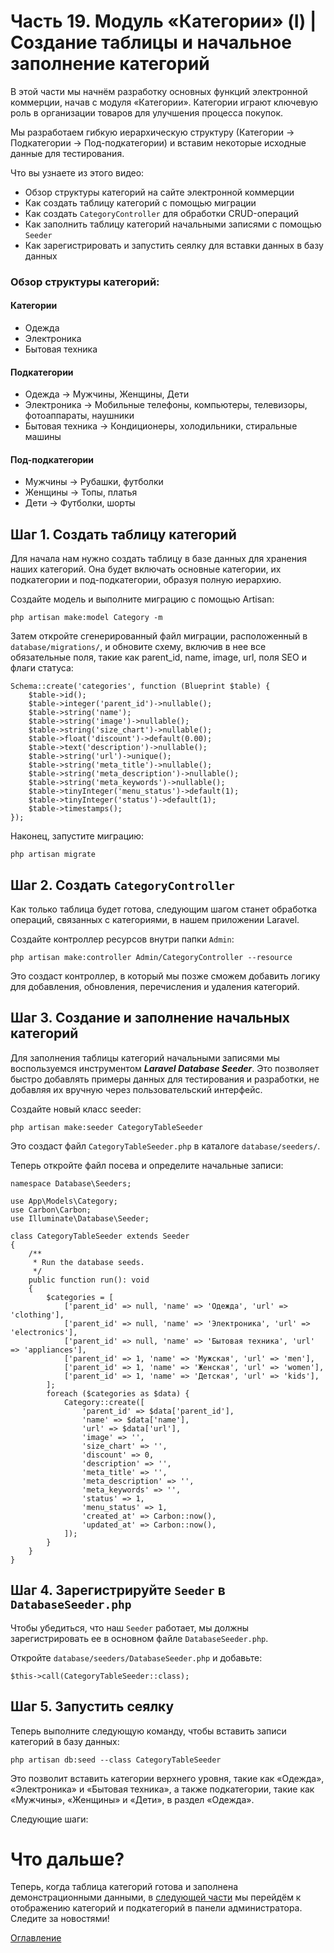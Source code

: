 # Часть 19. Модуль «Категории» (I) | Создание таблицы и начальное заполнение категорий

В этой части мы начнём разработку основных функций электронной коммерции, начав с модуля «Категории». Категории играют ключевую роль в организации товаров для улучшения процесса покупок.

Мы разработаем гибкую иерархическую структуру (Категории → Подкатегории → Под-подкатегории) и вставим некоторые исходные данные для тестирования.

Что вы узнаете из этого видео:
- Обзор структуры категорий на сайте электронной коммерции
- Как создать таблицу категорий с помощью миграции
- Как создать ```CategoryController``` для обработки CRUD-операций
- Как заполнить таблицу категорий начальными записями с помощью ```Seeder```
- Как зарегистрировать и запустить сеялку для вставки данных в базу данных

### Обзор структуры категорий:

#### Категории
- Одежда
- Электроника
- Бытовая техника
#### Подкатегории
- Одежда → Мужчины, Женщины, Дети
- Электроника → Мобильные телефоны, компьютеры, телевизоры, фотоаппараты, наушники
- Бытовая техника → Кондиционеры, холодильники, стиральные машины

#### Под-подкатегории
- Мужчины → Рубашки, футболки
- Женщины → Топы, платья
- Дети → Футболки, шорты
## Шаг 1. Создать таблицу категорий

Для начала нам нужно создать таблицу в базе данных для хранения наших категорий. Она будет включать основные категории, их подкатегории и под-подкатегории, образуя полную иерархию.

Создайте модель и выполните миграцию с помощью Artisan:
```
php artisan make:model Category -m
```
Затем откройте сгенерированный файл миграции, расположенный в ```database/migrations/```, и обновите схему, включив в нее все обязательные поля, такие как parent_id, name, image, url, поля SEO и флаги статуса:
```
Schema::create('categories', function (Blueprint $table) {
    $table->id();
    $table->integer('parent_id')->nullable();
    $table->string('name');
    $table->string('image')->nullable();
    $table->string('size_chart')->nullable();
    $table->float('discount')->default(0.00);
    $table->text('description')->nullable();
    $table->string('url')->unique();
    $table->string('meta_title')->nullable();
    $table->string('meta_description')->nullable();
    $table->string('meta_keywords')->nullable();
    $table->tinyInteger('menu_status')->default(1);
    $table->tinyInteger('status')->default(1);
    $table->timestamps();
});
```
Наконец, запустите миграцию:
```
php artisan migrate
```
## Шаг 2. Создать ```CategoryController```

Как только таблица будет готова, следующим шагом станет обработка операций, связанных с категориями, в нашем приложении Laravel.

Создайте контроллер ресурсов внутри папки ```Admin```:
```
php artisan make:controller Admin/CategoryController --resource
```
Это создаст контроллер, в который мы позже сможем добавить логику для добавления, обновления, перечисления и удаления категорий.

## Шаг 3. Создание и заполнение начальных категорий

Для заполнения таблицы категорий начальными записями мы воспользуемся инструментом ***Laravel Database Seeder***. Это позволяет быстро добавлять примеры данных для тестирования и разработки, не добавляя их вручную через пользовательский интерфейс.

Создайте новый класс seeder:
```
php artisan make:seeder CategoryTableSeeder
```
Это создаст файл ```CategoryTableSeeder.php``` в каталоге ```database/seeders/```.

Теперь откройте файл посева и определите начальные записи:
```
namespace Database\Seeders;

use App\Models\Category;
use Carbon\Carbon;
use Illuminate\Database\Seeder;

class CategoryTableSeeder extends Seeder
{
    /**
     * Run the database seeds.
     */
    public function run(): void
    {
        $categories = [
            ['parent_id' => null, 'name' => 'Одежда', 'url' => 'clothing'],
            ['parent_id' => null, 'name' => 'Электроника', 'url' => 'electronics'],
            ['parent_id' => null, 'name' => 'Бытовая техника', 'url' => 'appliances'],
            ['parent_id' => 1, 'name' => 'Мужская', 'url' => 'men'],
            ['parent_id' => 1, 'name' => 'Женская', 'url' => 'women'],
            ['parent_id' => 1, 'name' => 'Детская', 'url' => 'kids'],
        ];
        foreach ($categories as $data) {
            Category::create([
                'parent_id' => $data['parent_id'],
                'name' => $data['name'],
                'url' => $data['url'],
                'image' => '',
                'size_chart' => '',
                'discount' => 0,
                'description' => '',
                'meta_title' => '',
                'meta_description' => '',
                'meta_keywords' => '',
                'status' => 1,
                'menu_status' => 1,
                'created_at' => Carbon::now(),
                'updated_at' => Carbon::now(),
            ]);
        }
    }
}
```
## Шаг 4. Зарегистрируйте ```Seeder``` в ```DatabaseSeeder.php```

Чтобы убедиться, что наш ```Seeder``` работает, мы должны зарегистрировать ее в основном файле ```DatabaseSeeder.php```.

Откройте ```database/seeders/DatabaseSeeder.php``` и добавьте:
```
$this->call(CategoryTableSeeder::class);
```
## Шаг 5. Запустить сеялку

Теперь выполните следующую команду, чтобы вставить записи категорий в базу данных:
```
php artisan db:seed --class CategoryTableSeeder
```
Это позволит вставить категории верхнего уровня, такие как «Одежда», «Электроника» и «Бытовая техника», а также подкатегории, такие как «Мужчины», «Женщины» и «Дети», в раздел «Одежда».

Следующие шаги:

# Что дальше?

Теперь, когда таблица категорий готова и заполнена демонстрационными данными, в [следующей части](20.md) мы перейдём к отображению категорий и подкатегорий в панели администратора. Следите за новостями!

[Оглавление](../README.md)
